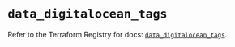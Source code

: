 # `data_digitalocean_tags`

Refer to the Terraform Registry for docs: [`data_digitalocean_tags`](https://registry.terraform.io/providers/digitalocean/digitalocean/2.39.0/docs/data-sources/tags).
